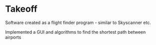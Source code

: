 # Takeoff

Software created as a flight finder program - similar to Skyscanner etc.

Implemented a GUI and algorithms to find the shortest path between airports
